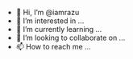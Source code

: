 - 👋 Hi, I’m @iamrazu
- 👀 I’m interested in ...
- 🌱 I’m currently learning ...
- 💞️ I’m looking to collaborate on ...
- 📫 How to reach me ...

<!---
iamrazu/iamrazu is a ✨ special ✨ repository because its `README.md` (this file) appears on your GitHub profile.
You can click the Preview link to take a look at your changes.
--->
